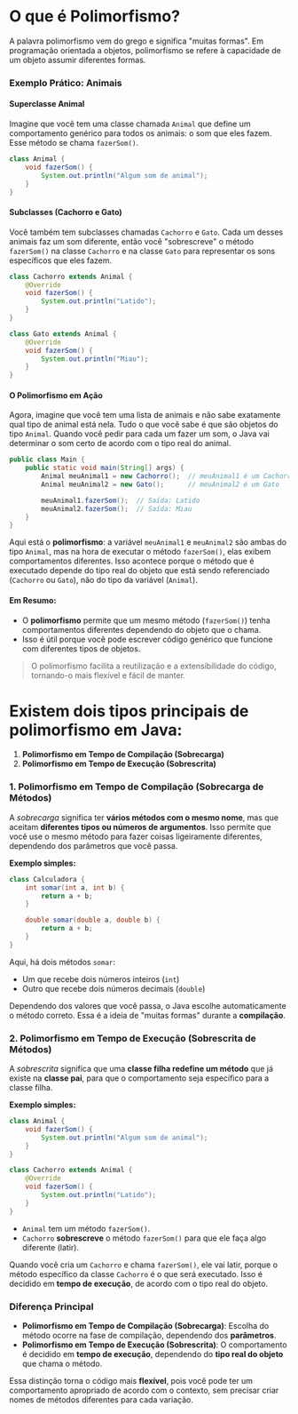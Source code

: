 # O que é Polimorfismo?
A palavra polimorfismo vem do grego e significa "muitas formas". Em programação orientada a objetos, polimorfismo se refere à capacidade de um objeto assumir diferentes formas.


### Exemplo Prático: Animais

#### Superclasse Animal

Imagine que você tem uma classe chamada `Animal` que define um comportamento genérico para todos os animais: o som que eles fazem. Esse método se chama `fazerSom()`.

```java
class Animal {
    void fazerSom() {
        System.out.println("Algum som de animal");
    }
}
```

#### Subclasses (Cachorro e Gato)

Você também tem subclasses chamadas `Cachorro` e `Gato`. Cada um desses animais faz um som diferente, então você "sobrescreve" o método `fazerSom()` na classe `Cachorro` e na classe `Gato` para representar os sons específicos que eles fazem.

```java
class Cachorro extends Animal {
    @Override
    void fazerSom() {
        System.out.println("Latido");
    }
}

class Gato extends Animal {
    @Override
    void fazerSom() {
        System.out.println("Miau");
    }
}
```

#### O Polimorfismo em Ação

Agora, imagine que você tem uma lista de animais e não sabe exatamente qual tipo de animal está nela. Tudo o que você sabe é que são objetos do tipo `Animal`. Quando você pedir para cada um fazer um som, o Java vai determinar o som certo de acordo com o tipo real do animal.

```java
public class Main {
    public static void main(String[] args) {
        Animal meuAnimal1 = new Cachorro();  // meuAnimal1 é um Cachorro
        Animal meuAnimal2 = new Gato();      // meuAnimal2 é um Gato

        meuAnimal1.fazerSom();  // Saída: Latido
        meuAnimal2.fazerSom();  // Saída: Miau
    }
}
```

Aqui está o **polimorfismo**: a variável `meuAnimal1` e `meuAnimal2` são ambas do tipo `Animal`, mas na hora de executar o método `fazerSom()`, elas exibem comportamentos diferentes. Isso acontece porque o método que é executado depende do tipo real do objeto que está sendo referenciado (`Cachorro` ou `Gato`), não do tipo da variável (`Animal`).

#### Em Resumo:

- O **polimorfismo** permite que um mesmo método (`fazerSom()`) tenha comportamentos diferentes dependendo do objeto que o chama.
- Isso é útil porque você pode escrever código genérico que funcione com diferentes tipos de objetos.

> O polimorfismo facilita a reutilização e a extensibilidade do código, tornando-o mais flexível e fácil de manter.


# Existem dois tipos principais de polimorfismo em Java:

1. **Polimorfismo em Tempo de Compilação (Sobrecarga)**
2. **Polimorfismo em Tempo de Execução (Sobrescrita)**

### 1. Polimorfismo em Tempo de Compilação (Sobrecarga de Métodos)

A *sobrecarga* significa ter **vários métodos com o mesmo nome**, mas que aceitam **diferentes tipos ou números de argumentos**. Isso permite que você use o mesmo método para fazer coisas ligeiramente diferentes, dependendo dos parâmetros que você passa.

**Exemplo simples:**
```java
class Calculadora {
    int somar(int a, int b) {
        return a + b;
    }

    double somar(double a, double b) {
        return a + b;
    }
}
```
Aqui, há dois métodos `somar`:
- Um que recebe dois números inteiros (`int`)
- Outro que recebe dois números decimais (`double`)

Dependendo dos valores que você passa, o Java escolhe automaticamente o método correto. Essa é a ideia de "muitas formas" durante a **compilação**.

### 2. Polimorfismo em Tempo de Execução (Sobrescrita de Métodos)

A *sobrescrita* significa que uma **classe filha redefine um método** que já existe na **classe pai**, para que o comportamento seja específico para a classe filha.

**Exemplo simples:**
```java
class Animal {
    void fazerSom() {
        System.out.println("Algum som de animal");
    }
}

class Cachorro extends Animal {
    @Override
    void fazerSom() {
        System.out.println("Latido");
    }
}
```
- `Animal` tem um método `fazerSom()`.
- `Cachorro` **sobrescreve** o método `fazerSom()` para que ele faça algo diferente (latir).

Quando você cria um `Cachorro` e chama `fazerSom()`, ele vai latir, porque o método específico da classe `Cachorro` é o que será executado. Isso é decidido em **tempo de execução**, de acordo com o tipo real do objeto.

### Diferença Principal

- **Polimorfismo em Tempo de Compilação (Sobrecarga)**: Escolha do método ocorre na fase de compilação, dependendo dos **parâmetros**.
- **Polimorfismo em Tempo de Execução (Sobrescrita)**: O comportamento é decidido em **tempo de execução**, dependendo do **tipo real do objeto** que chama o método.

Essa distinção torna o código mais **flexível**, pois você pode ter um comportamento apropriado de acordo com o contexto, sem precisar criar nomes de métodos diferentes para cada variação.
